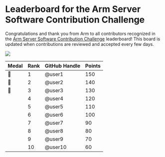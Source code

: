 # Leaderboard for the Arm Server Software Contribution Challenge

Congratulations and thank you from Arm to all contributors recognized in the [Arm Server Software Contribution Challenge](google.com) leaderboard! This board is updated when contributions are reviewed and accepted every few days.

<img src="https://i.countdownmail.com/3do1jx.gif" border="0"/> 

| **Medal** | **Rank** | **GitHub Handle** | **Points** |
|-----------|----------|-------------------|------------|
| 🥇        | 1        | @user1            | 150        |
| 🥈        | 2        | @user2            | 140        |
| 🥉        | 3        | @user3            | 130        |
|           | 4        | @user4            | 120        |
|           | 5        | @user5            | 110        |
|           | 6        | @user6            | 100        |
|           | 7        | @user7            | 90         |
|           | 8        | @user8            | 80         |
|           | 9        | @user9            | 70         |
|           | 10       | @user10           | 60         |
